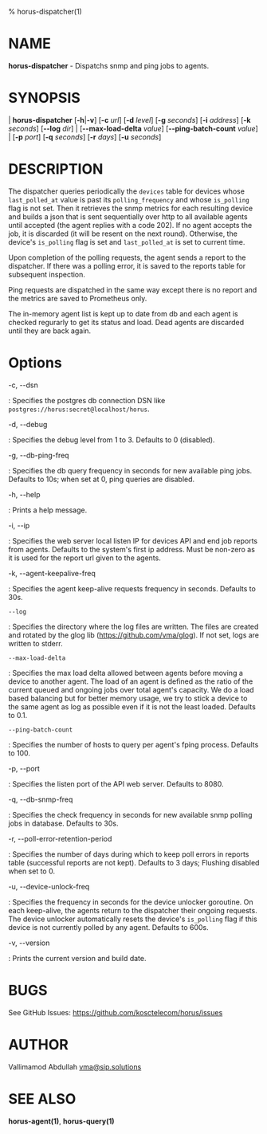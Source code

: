 % horus-dispatcher(1)

NAME
====

**horus-dispatcher** - Dispatchs snmp and ping jobs to agents.

SYNOPSIS
========

| **horus-dispatcher** \[**-h**|**-v**] \[**-c** _url_] \[**-d** _level_] \[**-g** _seconds_] \[**-i** _address_] \[**-k** _seconds_] \[**--log** _dir_]
|                      \[**--max-load-delta** _value_] \[**--ping-batch-count** _value_]
|                      \[**-p** _port_] \[**-q** _seconds_] \[**-r** _days_] \[**-u** _seconds_]

DESCRIPTION
===========

The dispatcher queries periodically the `devices` table for devices whose `last_polled_at` value is past its `polling_frequency` and whose `is_polling` flag is not set. Then
it retrieves the snmp metrics for each resulting device and builds a json that is sent sequentially over http to all available agents until accepted (the agent replies with a code 202).
If no agent accepts the job, it is discarded (it will be resent on the next round). Otherwise, the device's `is_polling` flag is set and `last_polled_at` is set to current time.

Upon completion of the polling requests, the agent sends a report to the dispatcher. If there was a polling error, it is saved to the reports table for subsequent inspection.

Ping requests are dispatched in the same way except there is no report and the metrics are saved to Prometheus only.

The in-memory agent list is kept up to date from db and each agent is checked regurarly to get its status and load. Dead agents are discarded until they are back again.

Options
=======

-c, --dsn

:   Specifies the postgres db connection DSN like `postgres://horus:secret@localhost/horus`.

-d, --debug

:   Specifies the debug level from 1 to 3. Defaults to 0 (disabled).

-g, --db-ping-freq

:   Specifies the db query frequency in seconds for new available ping jobs. Defaults to 10s; when set at 0, ping queries are disabled.

-h, --help

:   Prints a help message.

-i, --ip

:   Specifies the web server local listen IP for devices API and end job reports from agents. Defaults to the system's first ip address.
    Must be non-zero as it is used for the report url given to the agents.

-k, --agent-keepalive-freq

:   Specifies the agent keep-alive requests frequency in seconds. Defaults to 30s.

    --log

:   Specifies the directory where the log files are written. The files are created and rotated by the glog lib (https://github.com/vma/glog).
    If not set, logs are written to stderr.

    --max-load-delta

:   Specifies the max load delta allowed between agents before moving a device to another agent. The load of an agent is defined as the ratio of
    the current queued and ongoing jobs over total agent's capacity. We do a load based balancing but for better memory usage, we try to stick
    a device to the same agent as log as possible even if it is not the least loaded. Defaults to 0.1.

    --ping-batch-count

:   Specifies the number of hosts to query per agent's fping process. Defaults to 100.

-p, --port

:   Specifies the listen port of the API web server. Defaults to 8080.

-q, --db-snmp-freq

:   Specifies the check frequency in seconds for new available snmp polling jobs in database. Defaults to 30s.

-r, --poll-error-retention-period

:   Specifies the number of days during which to keep poll errors in reports table (successful reports are not kept). Defaults to 3 days; Flushing disabled when set to 0.

-u, --device-unlock-freq

:   Specifies the frequency in seconds for the device unlocker goroutine. On each keep-alive, the agents return to the dispatcher their ongoing requests.
    The device unlocker automatically resets the device's `is_polling` flag if this device is not currently polled by any agent. Defaults to 600s.

-v, --version

:   Prints the current version and build date.

BUGS
====

See GitHub Issues: <https://github.com/kosctelecom/horus/issues>

AUTHOR
======

Vallimamod Abdullah <vma@sip.solutions>

SEE ALSO
========

**horus-agent(1)**, **horus-query(1)**
